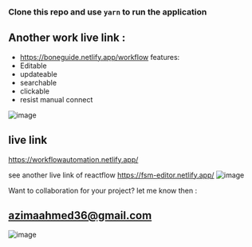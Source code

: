 ### Clone this repo and use `yarn` to run the application

## Another work live link :
- https://boneguide.netlify.app/workflow
features: 
- Editable 
- updateable
- searchable 
- clickable 
- resist manual connect

![image](https://user-images.githubusercontent.com/67516192/229745209-f4679186-5cec-401c-9b8d-1e5066a3aeb0.png)

## live link 
https://workflowautomation.netlify.app/

see another live link of reactflow
https://fsm-editor.netlify.app/
![image](https://user-images.githubusercontent.com/67516192/229745803-dfeee1e7-8e3f-4673-8910-918b664caa51.png)


Want to collaboration for your project?
let me know then : 
## azimaahmed36@gmail.com
![image](https://user-images.githubusercontent.com/67516192/218781461-0aac3060-ee8d-442b-a2ff-31bb1b9031a4.png)
